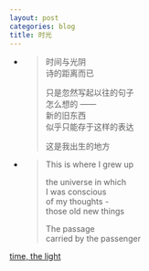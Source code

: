 ```yaml
---
layout: post
categories: blog
title: 时光
---
```

<!-- 
the original
-->
<!--
时间与光阴  
诗的距离而已  

只是忽然想写写以往的句子  
怎么想的 ——  
新的旧东西  
似乎只能存于这样的表达  

这是我出生的地方  

This is where I grew up

the universe in which  
I was conscious  
of my thoughts -  
those old new things  

The passage  
carried by the passenger  
-->
<div class='shiguang'>
<ul>
	<li>
		<blockquote class='chinese'>
			<p>时间与光阴</br>
			诗的距离而已</p>
			<p>只是忽然写起以往的句子</br>
			怎么想的 ——</br>
			新的旧东西</br>
			似乎只能存于这样的表达</p>
			<p>这是我出生的地方</p>
		</blockquote>
	</li>
	<li>
		<blockquote>
			<p>This is where I grew up</p>
			<p>the universe in which<br>
			I was conscious<br>
			of my thoughts -<br>
			those old new things</p>
			<p>The passage<br>
			carried by the passenger</p>
		</blockquote>
	</li>
</ul>
<p><a href='https://raw.github.com/jueyang/jueyang.github.com/master/_posts/blogposts/2013-10-24-time-the-light.md'>
	time, the light
</a></p>
</div>



